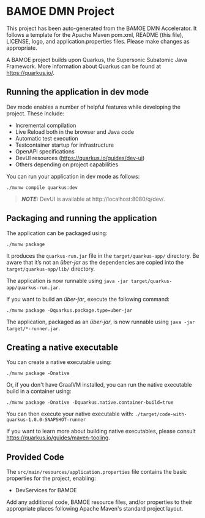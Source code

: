 # BAMOE DMN Project

This project has been auto-generated from the BAMOE DMN Accelerator.
It follows a template for the Apache Maven pom.xml, README (this file), LICENSE, logo, and application.properties files.
Please make changes as appropriate.

A BAMOE project builds upon Quarkus, the Supersonic Subatomic Java Framework.
More information about Quarkus can be found at https://quarkus.io/.

## Running the application in dev mode

Dev mode enables a number of helpful features while developing the project.
These include:

- Incremental compilation
- Live Reload both in the browser and Java code
- Automatic test execution
- Testcontainer startup for infrastructure
- OpenAPI specifications
- DevUI resources (https://quarkus.io/guides/dev-ui)
- Others depending on project capabilities

You can run your application in dev mode as follows:

```shell script
./mvnw compile quarkus:dev
```

> **_NOTE:_** DevUI is available at http://localhost:8080/q/dev/.

## Packaging and running the application

The application can be packaged using:

```shell script
./mvnw package
```

It produces the `quarkus-run.jar` file in the `target/quarkus-app/` directory.
Be aware that it’s not an _über-jar_ as the dependencies are copied into the `target/quarkus-app/lib/` directory.

The application is now runnable using `java -jar target/quarkus-app/quarkus-run.jar`.

If you want to build an _über-jar_, execute the following command:

```shell script
./mvnw package -Dquarkus.package.type=uber-jar
```

The application, packaged as an _über-jar_, is now runnable using `java -jar target/*-runner.jar`.

## Creating a native executable

You can create a native executable using:

```shell script
./mvnw package -Dnative
```

Or, if you don't have GraalVM installed, you can run the native executable build in a container using:

```shell script
./mvnw package -Dnative -Dquarkus.native.container-build=true
```

You can then execute your native executable with: `./target/code-with-quarkus-1.0.0-SNAPSHOT-runner`

If you want to learn more about building native executables, please consult https://quarkus.io/guides/maven-tooling.

## Provided Code

The `src/main/resources/application.properties` file contains the basic properties for the project, enabling:

- DevServices for BAMOE

Add any additional code, BAMOE resource files, and/or properties to their appropriate places following Apache Maven's standard project layout.

